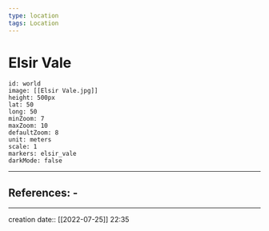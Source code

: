 ```yaml
---
type: location
tags: Location
---
```


# Elsir Vale 
```leaflet
id: world
image: [[Elsir Vale.jpg]]
height: 500px
lat: 50
long: 50
minZoom: 7
maxZoom: 10
defaultZoom: 8
unit: meters
scale: 1
markers: elsir_vale
darkMode: false
```
___ 
## References: - 
--- 
creation date:: [[2022-07-25]] 22:35